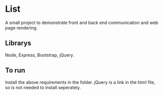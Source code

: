 # List
A small project to demonstrate front and back end communication and web page rendering.  

## Librarys
Node, Express, Bootstrap, jQuery.

## To run
Install the above requirements in the folder.  jQuery is a link in the html file, so is not needed to install seperately.
